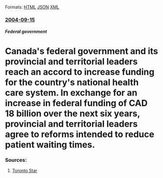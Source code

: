 
Formats: [HTML](/news/2004/09/15/canada-s-federal-government-and-its-provincial-and-territorial-leaders-reach-an-accord-to-increase-funding-for-the-country-s-national-healt.html)  [JSON](/news/2004/09/15/canada-s-federal-government-and-its-provincial-and-territorial-leaders-reach-an-accord-to-increase-funding-for-the-country-s-national-healt.json)  [XML](/news/2004/09/15/canada-s-federal-government-and-its-provincial-and-territorial-leaders-reach-an-accord-to-increase-funding-for-the-country-s-national-healt.xml)  

### [2004-09-15](/news/2004/09/15/index.md)

##### Federal government
#  Canada's federal government and its provincial and territorial leaders reach an accord to increase funding for the country's national health care system. In exchange for an increase in federal funding of CAD 18 billion over the next six years, provincial and territorial leaders agree to reforms intended to reduce patient waiting times. 




### Sources:

1. [Toronto Star](https://www.thestar.com/NASApp/cs/ContentServer?pagename=thestar/Layout/Article_Type1&c=Article&cid=1095242707797&call_pageid=968332188492&col=968793972154)
